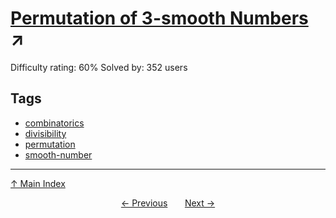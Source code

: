 # [Permutation of 3-smooth Numbers](https://projecteuler.net/problem=462) ↗️

Difficulty rating: 60%
Solved by: 352 users
## Tags

- [combinatorics](../tags/combinatorics.md)
- [divisibility](../tags/divisibility.md)
- [permutation](../tags/permutation.md)
- [smooth-number](../tags/smooth-number.md)



---

[↑ Main Index](../README.md)


<div align=center><a href='461.md'>← Previous</a> &nbsp;&nbsp; &nbsp;&nbsp;  <a href='463.md'>Next →</a></div>
